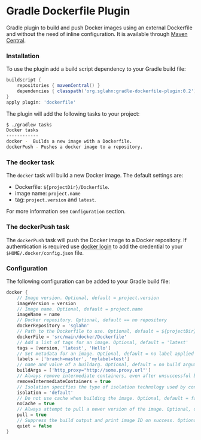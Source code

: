 # Gradle Dockerfile Plugin
Gradle plugin to build and push Docker images using an external Dockerfile and without the need of inline configuration.
It is available through [Maven Central](http://mvnrepository.com/artifact/org.sglahn/gradle-dockerfile-plugin).
### Installation
To use the plugin add a build script dependency to your Gradle build file:
```gradle
buildscript {
    repositories { mavenCentral() }
    dependencies { classpath('org.sglahn:gradle-dockerfile-plugin:0.2') }
}
apply plugin: 'dockerfile'
```
The plugin will add the following tasks to your project:
```sh
$ ./gradlew tasks
Docker tasks
------------
docker -  Builds a new image with a Dockerfile.
dockerPush - Pushes a docker image to a repository.
```
### The docker task
The `docker` task will build a new Docker image. The default settings are:

 - Dockerfile: `${projectDir}/Dockerfile`.
 - image name: `project.name`
 - tag: `project.version` and `latest`.

For more information see `Configuration` section.
### The dockerPush task
The `dockerPush` task will push the Docker image to a Docker repository.
If authentication is required use [docker login](https://docs.docker.com/engine/reference/commandline/login/) to
add the credential to your `$HOME/.docker/config.json` file.
### Configuration
The following configuration can be added to your Gradle build file:
```gradle
docker {
    // Image version. Optional, default = project.version
    imageVersion = version
    // Image name. Optional, default = project.name
    imageName = name
    // Docker repository. Optional, default == no repository
    dockerRepository = 'sglahn'
    // Path to the Dockerfile to use. Optional, default = ${projectDir}/Dockerfile
    dockerFile = 'src/main/docker/Dockerfile'
    // Add a list of tags for an image. Optional, default = 'latest'
    tags = [version, 'latest', 'Hello']
    // Set metadata for an image. Optional, default = no label applied
    labels = ['branch=master', 'mylabel=test']
    // name and value of a buildarg. Optional, default = no build arguments
    buildArgs = ['http_proxy="http://some.proxy.url"']
    // Always remove intermediate containers, even after unsuccessful builds. Optional, default = false
    removeIntermediateContainers = true
    // Isolation specifies the type of isolation technology used by containers. Optional, default = default
    isolation = 'default'
    // Do not use cache when building the image. Optional, default = false
    noCache = true
    // Always attempt to pull a newer version of the image. Optional, default false
    pull = true
    // Suppress the build output and print image ID on success. Optional, default = true
    quiet = false
}
```
